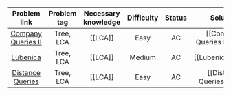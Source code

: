 
|                        Problem link                        | Problem tag | Necessary knowledge | Difficulty | Status |           Solution            |
| :--------------------------------------------------------: | :---------: | :-----------------: | :--------: | :----: | :---------------------------: |
| [Company Queries II](https://cses.fi/problemset/task/1688) |  Tree, LCA  |       [[LCA]]       |    Easy    |   AC   | [[Company Queries II\|Solve]] |
|     [Lubenica](https://oj.vnoi.info/problem/lubenica)      |  Tree, LCA  |       [[LCA]]       |   Medium   |   AC   |      [[Lubenica\|Solve]]      |
| [Distance Queries](https://cses.fi/problemset/task/1135/)  |  Tree, LCA  |       [[LCA]]       |    Easy    |   AC   |  [[Distance Queries\|Solve]]  |
